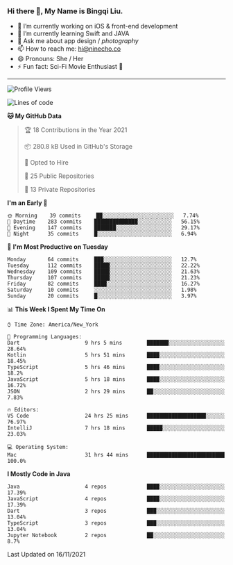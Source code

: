 ### Hi there 👋, My Name is Bingqi Liu.

- 🔭 I’m currently working on iOS & front-end development
- 🌱 I’m currently learning Swift and JAVA
- 💬 Ask me about app design / *photography*
- 📫 How to reach me: hi@ninecho.co
- 😄 Pronouns: She / Her
- ⚡ Fun fact: Sci-Fi Movie Enthusiast 🚀

---

<!--START_SECTION:waka-->
![Profile Views](http://img.shields.io/badge/Profile%20Views-0-blue)

![Lines of code](https://img.shields.io/badge/From%20Hello%20World%20I%27ve%20Written-3.1%20million%20lines%20of%20code-blue)

**🐱 My GitHub Data** 

> 🏆 18 Contributions in the Year 2021
 > 
> 📦 280.8 kB Used in GitHub's Storage 
 > 
> 💼 Opted to Hire
 > 
> 📜 25 Public Repositories 
 > 
> 🔑 13 Private Repositories  
 > 
**I'm an Early 🐤** 

```text
🌞 Morning    39 commits     ██░░░░░░░░░░░░░░░░░░░░░░░   7.74% 
🌆 Daytime    283 commits    ██████████████░░░░░░░░░░░   56.15% 
🌃 Evening    147 commits    ███████░░░░░░░░░░░░░░░░░░   29.17% 
🌙 Night      35 commits     █░░░░░░░░░░░░░░░░░░░░░░░░   6.94%

```
📅 **I'm Most Productive on Tuesday** 

```text
Monday       64 commits     ███░░░░░░░░░░░░░░░░░░░░░░   12.7% 
Tuesday      112 commits    █████░░░░░░░░░░░░░░░░░░░░   22.22% 
Wednesday    109 commits    █████░░░░░░░░░░░░░░░░░░░░   21.63% 
Thursday     107 commits    █████░░░░░░░░░░░░░░░░░░░░   21.23% 
Friday       82 commits     ████░░░░░░░░░░░░░░░░░░░░░   16.27% 
Saturday     10 commits     ░░░░░░░░░░░░░░░░░░░░░░░░░   1.98% 
Sunday       20 commits     █░░░░░░░░░░░░░░░░░░░░░░░░   3.97%

```


📊 **This Week I Spent My Time On** 

```text
⌚︎ Time Zone: America/New_York

💬 Programming Languages: 
Dart                     9 hrs 5 mins        ███████░░░░░░░░░░░░░░░░░░   28.64% 
Kotlin                   5 hrs 51 mins       ████░░░░░░░░░░░░░░░░░░░░░   18.45% 
TypeScript               5 hrs 46 mins       ████░░░░░░░░░░░░░░░░░░░░░   18.2% 
JavaScript               5 hrs 18 mins       ████░░░░░░░░░░░░░░░░░░░░░   16.72% 
JSON                     2 hrs 29 mins       ██░░░░░░░░░░░░░░░░░░░░░░░   7.83%

🔥 Editors: 
VS Code                  24 hrs 25 mins      ███████████████████░░░░░░   76.97% 
IntelliJ                 7 hrs 18 mins       █████░░░░░░░░░░░░░░░░░░░░   23.03%

💻 Operating System: 
Mac                      31 hrs 44 mins      █████████████████████████   100.0%

```

**I Mostly Code in Java** 

```text
Java                     4 repos             ████░░░░░░░░░░░░░░░░░░░░░   17.39% 
JavaScript               4 repos             ████░░░░░░░░░░░░░░░░░░░░░   17.39% 
Dart                     3 repos             ███░░░░░░░░░░░░░░░░░░░░░░   13.04% 
TypeScript               3 repos             ███░░░░░░░░░░░░░░░░░░░░░░   13.04% 
Jupyter Notebook         2 repos             ██░░░░░░░░░░░░░░░░░░░░░░░   8.7%

```



 Last Updated on 16/11/2021
<!--END_SECTION:waka-->

